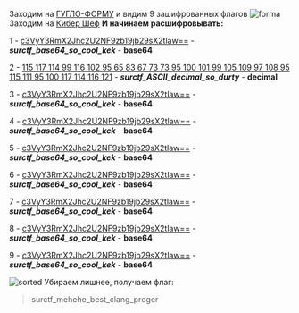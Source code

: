 Заходим на [ГУГЛО-ФОРМУ](https://forms.gle/xa1PFTrPVJsYpBJG7) и видим 9 зашифрованных флагов
![forma](attachments/form.png)
Заходим на [Кибер Шеф](https://gchq.github.io/CyberChef/)
__И начинаем расшифровывать:__

1 - [c3VyY3RmX2Jhc2U2NF9zb19jb29sX2tlaw==](https://gchq.github.io/CyberChef/#recipe=From_Base64('A-Za-z0-9%2B/%3D',true)&input=YzNWeVkzUm1YMkpoYzJVMk5GOXpiMTlqYjI5c1gydGxhdz09) - ___surctf_base64_so_cool_kek___ - __base64__


2 - [115 117 114 99 116 102 95 65 83 67 73 73 95 100 101 99 105 109 97 108 95 115 111 95 100 117 114 116 121](https://gchq.github.io/CyberChef/#recipe=From_Decimal('Space',false)&input=MTE1IDExNyAxMTQgOTkgMTE2IDEwMiA5NSA2NSA4MyA2NyA3MyA3MyA5NSAxMDAgMTAxIDk5IDEwNSAxMDkgOTcgMTA4IDk1IDExNSAxMTEgOTUgMTAwIDExNyAxMTQgMTE2IDEyMQ) - ___surctf_ASCII_decimal_so_durty___ - __decimal__


3 - [c3VyY3RmX2Jhc2U2NF9zb19jb29sX2tlaw==](https://gchq.github.io/CyberChef/#recipe=From_Base64('A-Za-z0-9%2B/%3D',true)&input=YzNWeVkzUm1YMkpoYzJVMk5GOXpiMTlqYjI5c1gydGxhdz09) - ___surctf_base64_so_cool_kek___ - __base64__


4 - [c3VyY3RmX2Jhc2U2NF9zb19jb29sX2tlaw==](https://gchq.github.io/CyberChef/#recipe=From_Base64('A-Za-z0-9%2B/%3D',true)&input=YzNWeVkzUm1YMkpoYzJVMk5GOXpiMTlqYjI5c1gydGxhdz09) - ___surctf_base64_so_cool_kek___ - __base64__


5 - [c3VyY3RmX2Jhc2U2NF9zb19jb29sX2tlaw==](https://gchq.github.io/CyberChef/#recipe=From_Base64('A-Za-z0-9%2B/%3D',true)&input=YzNWeVkzUm1YMkpoYzJVMk5GOXpiMTlqYjI5c1gydGxhdz09) - ___surctf_base64_so_cool_kek___ - __base64__


6 - [c3VyY3RmX2Jhc2U2NF9zb19jb29sX2tlaw==](https://gchq.github.io/CyberChef/#recipe=From_Base64('A-Za-z0-9%2B/%3D',true)&input=YzNWeVkzUm1YMkpoYzJVMk5GOXpiMTlqYjI5c1gydGxhdz09) - ___surctf_base64_so_cool_kek___ - __base64__


7 - [c3VyY3RmX2Jhc2U2NF9zb19jb29sX2tlaw==](https://gchq.github.io/CyberChef/#recipe=From_Base64('A-Za-z0-9%2B/%3D',true)&input=YzNWeVkzUm1YMkpoYzJVMk5GOXpiMTlqYjI5c1gydGxhdz09) - ___surctf_base64_so_cool_kek___ - __base64__


8 - [c3VyY3RmX2Jhc2U2NF9zb19jb29sX2tlaw==](https://gchq.github.io/CyberChef/#recipe=From_Base64('A-Za-z0-9%2B/%3D',true)&input=YzNWeVkzUm1YMkpoYzJVMk5GOXpiMTlqYjI5c1gydGxhdz09) - ___surctf_base64_so_cool_kek___ - __base64__


9 - [c3VyY3RmX2Jhc2U2NF9zb19jb29sX2tlaw==](https://gchq.github.io/CyberChef/#recipe=From_Base64('A-Za-z0-9%2B/%3D',true)&input=YzNWeVkzUm1YMkpoYzJVMk5GOXpiMTlqYjI5c1gydGxhdz09) - ___surctf_base64_so_cool_kek___ - __base64__


![sorted](attachments/sorted.png)
Убираем лишнее, получаем флаг:
> surctf_mehehe_best_clang_proger